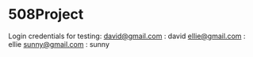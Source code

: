 # 508Project
Login credentials for testing:
  david@gmail.com : david
  ellie@gmail.com : ellie
  sunny@gmail.com : sunny
